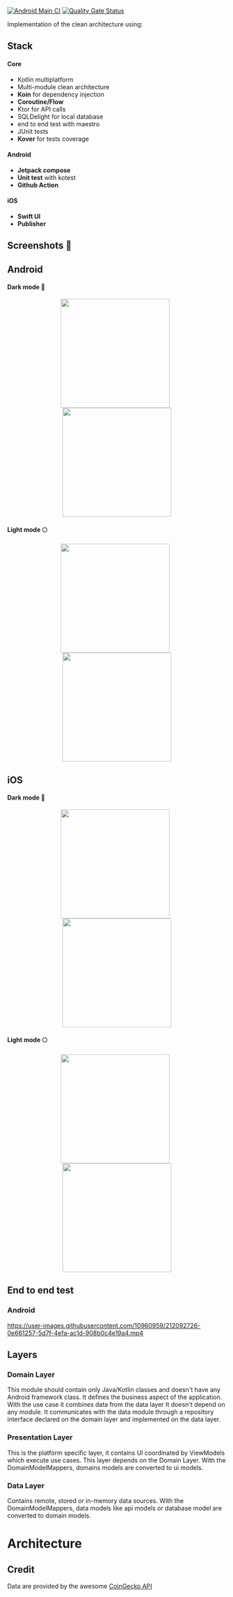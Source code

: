 [![Android Main CI](https://github.com/OHoussein/android-ios-kmm-crypto-app/workflows/Android%20Main%20CI/badge.svg)](https://github.com/OHoussein/android-ios-kmm-crypto-app/actions/workflows/main_ci.yml)
[![Quality Gate Status](https://sonarcloud.io/api/project_badges/measure?project=OHoussein_android-crypto-app&metric=alert_status)](https://sonarcloud.io/dashboard?id=OHoussein_android-crypto-app)


Implementation of the clean architecture using:

## Stack
#### Core
* Kotlin multiplatform
* Multi-module clean architecture
* **Koin** for dependency injection
* **Coroutine/Flow**
* Ktor for API calls
* SQLDelight for local database
* end to end test with maestro
* JUnit tests
* **Kover** for tests coverage 
#### Android
* **Jetpack compose**
* **Unit test** with kotest
* **Github Action**
#### iOS
* **Swift UI**
* **Publisher**

## Screenshots 📸
## Android
#### Dark mode 🌚

<div  align="center">
<img width="250px" src="https://github.com/OHoussein/android-ios-kmm-crypto-app/blob/main/design/android_crypto_list_dark.png" align="center" />
&nbsp;
<img width="250px" src="https://github.com/OHoussein/android-ios-kmm-crypto-app/blob/main/design/android_crypto_details_dark.png" align="center" />
</div>

#### Light mode 🌕

<div  align="center">
<img width="250px" src="https://github.com/OHoussein/android-ios-kmm-crypto-app/blob/main/design/android_crypto_list_light.png" align="center" />
&nbsp;
<img width="250px" src="https://github.com/OHoussein/android-ios-kmm-crypto-app/blob/main/design/android_crypto_details_light.png"  align="center" />
</div>

## iOS
#### Dark mode 🌚

<div  align="center">
<img width="250px" src="https://github.com/OHoussein/android-ios-kmm-crypto-app/blob/main/design/ios_crypto_list_dark.png" align="center" />
&nbsp;
<img width="250px" src="https://github.com/OHoussein/android-ios-kmm-crypto-app/blob/main/design/ios_crypto_details_dark.png" align="center" />
</div>

#### Light mode 🌕

<div  align="center">
<img width="250px" src="https://github.com/OHoussein/android-ios-kmm-crypto-app/blob/main/design/ios_crypto_list_light.png" align="center" />
&nbsp;
<img width="250px" src="https://github.com/OHoussein/android-ios-kmm-crypto-app/blob/main/design/ios_crypto_details_light.png"  align="center" />
</div>

## End to end test
### Android
https://user-images.githubusercontent.com/10960959/212092726-0e661257-5d7f-4efa-ac1d-908b0c4e19a4.mp4



## Layers

### Domain Layer

This module should contain only Java/Kotlin classes and doesn't have any Android framework class. It
defines the business aspect of the application. With the use case it combines data from the data
layer It doesn't depend on any module. It communicates with the data module through a repository
interface declared on the domain layer and implemented on the data layer.

### Presentation Layer

This is the platform specific layer, it contains UI coordinated by ViewModels which execute use
cases. This layer depends on the Domain Layer. With the DomainModelMappers, domains models are
converted to ui models.

### Data Layer

Contains remote, stored or in-memory data sources. With the DomainModelMappers, data models like api
models or database model are converted to domain models.

# Architecture

## Credit

Data are provided by the awesome [CoinGecko API](https://www.coingecko.com/en/api)
